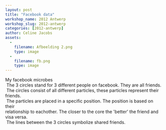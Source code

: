 ```yaml
---
layout: post
title: "Facebook data"
workshop_name: 2012 Antwerp
workshop_slug: 2012-antwerp
categories: [2012-antwerp]
author: Celine Jacobs
assets:
  -
    filename: Afbeelding 2.png
    type: image
  -
    filename: fb.png
    type: image
---
```

My facebook microbes<br />&nbsp;The 3 circles stand for 3 different people on facebook. They are all friends. <br />&nbsp;The circles consist of all different particles, these particles represent their friends.<br />&nbsp;The particles are placed in a specific position. The position is based on their <br />relationship to eachother. The closer to the core the 'better' the friend and visa versa.<br />&nbsp;The lines between the 3 circles symbolize shared friends.<br />
